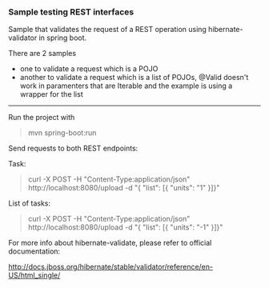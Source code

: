 ### Sample testing REST interfaces

Sample that validates the request of a REST operation using hibernate-validator in spring boot.

There are 2 samples
- one to validate a request which is a POJO
- another to validate a request which is a list of POJOs, @Valid doesn't work in paramenters
that are Iterable and the example is using a wrapper for the list

---

Run the project with

> mvn spring-boot:run

Send requests to both REST endpoints:

Task:

> curl -X POST -H "Content-Type:application/json" http://localhost:8080/upload -d "{ \"list\": [{ \"units\": \"1\" }]}"

List of tasks:

> curl -X POST -H "Content-Type:application/json" http://localhost:8080/upload -d "{ \"list\": [{ \"units\": \"-1\" }]}"


For more info about hibernate-validate, please refer to official documentation:

http://docs.jboss.org/hibernate/stable/validator/reference/en-US/html_single/



